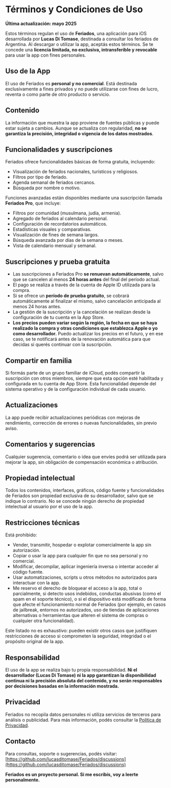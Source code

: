 # Términos y Condiciones de Uso

**Última actualización: mayo 2025**

Estos términos regulan el uso de **Feriados**, una aplicación para iOS desarrollada por **Lucas Di Tomase**, destinada a consultar los feriados de Argentina. Al descargar o utilizar la app, aceptás estos términos. Se te concede una **licencia limitada, no exclusiva, intransferible y revocable** para usar la app con fines personales.

## Uso de la App

El uso de Feriados es **personal y no comercial**. Está destinada exclusivamente a fines privados y no puede utilizarse con fines de lucro, reventa o como parte de otro producto o servicio.

## Contenido

La información que muestra la app proviene de fuentes públicas y puede estar sujeta a cambios. Aunque se actualiza con regularidad, **no se garantiza la precisión, integridad o vigencia de los datos mostrados**.

## Funcionalidades y suscripciones

Feriados ofrece funcionalidades básicas de forma gratuita, incluyendo:

- Visualización de feriados nacionales, turísticos y religiosos.
- Filtros por tipo de feriado.
- Agenda semanal de feriados cercanos.
- Búsqueda por nombre o motivo.

Funciones avanzadas están disponibles mediante una suscripción llamada **Feriados Pro**, que incluye:

- Filtros por comunidad (musulmana, judía, armenia).
- Agregado de feriados al calendario personal.
- Configuración de recordatorios automáticos.
- Estadísticas visuales y comparativas.
- Visualización de fines de semana largos.
- Búsqueda avanzada por días de la semana o meses.
- Vista de calendario mensual y semanal.

## Suscripciones y prueba gratuita

- Las suscripciones a Feriados Pro **se renuevan automáticamente**, salvo que se cancelen al menos **24 horas antes** del final del período actual.
- El pago se realiza a través de la cuenta de Apple ID utilizada para la compra.
- Si se ofrece un **período de prueba gratuito**, se cobrará automáticamente al finalizar el mismo, salvo cancelación anticipada al menos 24 horas antes.
- La gestión de la suscripción y la cancelación se realizan desde la configuración de tu cuenta en la App Store.
- **Los precios pueden variar según la región, la fecha en que se haya realizado la compra y otras condiciones que establezca Apple o yo como desarrollador.** Puedo actualizar los precios en el futuro, y en ese caso, se te notificará antes de la renovación automática para que decidas si querés continuar con la suscripción.

## Compartir en familia

Si formás parte de un grupo familiar de iCloud, podés compartir la suscripción con otros miembros, siempre que esta opción esté habilitada y configurada en tu cuenta de App Store. Esta funcionalidad depende del sistema operativo y de la configuración individual de cada usuario.

## Actualizaciones

La app puede recibir actualizaciones periódicas con mejoras de rendimiento, corrección de errores o nuevas funcionalidades, sin previo aviso.

## Comentarios y sugerencias

Cualquier sugerencia, comentario o idea que envíes podrá ser utilizada para mejorar la app, sin obligación de compensación económica o atribución.

## Propiedad intelectual

Todos los contenidos, interfaces, gráficos, código fuente y funcionalidades de Feriados son propiedad exclusiva de su desarrollador, salvo que se indique lo contrario. No se concede ningún derecho de propiedad intelectual al usuario por el uso de la app.

## Restricciones técnicas

Está prohibido:

- Vender, transmitir, hospedar o explotar comercialmente la app sin autorización.
- Copiar o usar la app para cualquier fin que no sea personal y no comercial.
- Modificar, decompilar, aplicar ingeniería inversa o intentar acceder al código fuente.
- Usar automatizaciones, scripts u otros métodos no autorizados para interactuar con la app.
- Me reservo el derecho de bloquear el acceso a la app, total o parcialmente, si detecto usos indebidos, conductas abusivas (como el spam en el soporte técnico), o si el dispositivo está modificado de forma que afecte el funcionamiento normal de Feriados (por ejemplo, en casos de jailbreak, entornos no autorizados, uso de tiendas de aplicaciones alternativas o herramientas que alteren el sistema de compras o cualquier otra funcionalidad).

Este listado no es exhaustivo: pueden existir otros casos que justifiquen restricciones de acceso si comprometen la seguridad, integridad o el propósito original de la app.

## Responsabilidad

El uso de la app se realiza bajo tu propia responsabilidad. **Ni el desarrollador (Lucas Di Tomase) ni la app garantizan la disponibilidad continua ni la precisión absoluta del contenido, y no serán responsables por decisiones basadas en la información mostrada.**

## Privacidad

Feriados no recopila datos personales ni utiliza servicios de terceros para análisis o publicidad. Para más información, podés consultar la [Política de Privacidad](https://github.com/lucasditomase/Feriados/blob/main/politica-de-privacidad.md).

## Contacto

Para consultas, soporte o sugerencias, podés visitar: [https://github.com/lucasditomase/Feriados/discussions](https://github.com/lucasditomase/Feriados/discussions)

**Feriados es un proyecto personal. Si me escribís, voy a leerte personalmente.**
